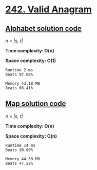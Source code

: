 # [242. Valid Anagram](https://leetcode.com/problems/valid-anagram/)

## [Alphabet solution code](https://github.com/alexengrig/leetcode/blob/main/src/main/java/dev/alexengrig/leetcode/_242_valid_anagram/AlphabetSolution.java)

_n = |s, t|_

**Time complexity: O(n)**

**Space complexity: O(1)**

```
Runtime 2 ms
Beats 97.08%

Memory 43.18 MB
Beats 68.41%
```

## [Map solution code](https://github.com/alexengrig/leetcode/blob/main/src/main/java/dev/alexengrig/leetcode/_242_valid_anagram/MapSolution.java)

_n = |s, t|_

**Time complexity: O(n)**

**Space complexity: O(n)**

```
Runtime 14 ms
Beats 30.00%

Memory 44.30 MB
Beats 47.22%
```
